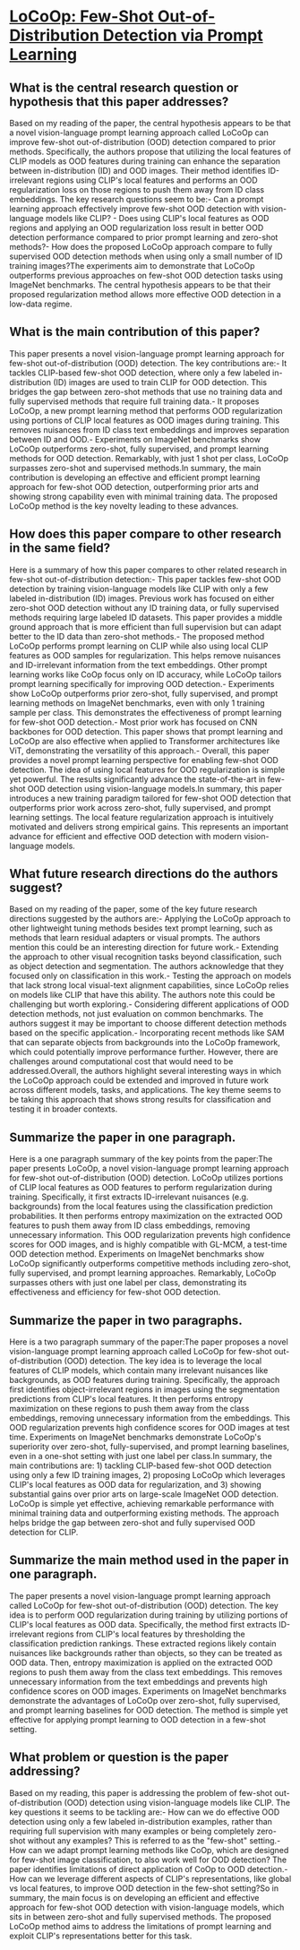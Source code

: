 # [LoCoOp: Few-Shot Out-of-Distribution Detection via Prompt Learning](https://arxiv.org/abs/2306.01293)

## What is the central research question or hypothesis that this paper addresses?

Based on my reading of the paper, the central hypothesis appears to be that a novel vision-language prompt learning approach called LoCoOp can improve few-shot out-of-distribution (OOD) detection compared to prior methods. Specifically, the authors propose that utilizing the local features of CLIP models as OOD features during training can enhance the separation between in-distribution (ID) and OOD images. Their method identifies ID-irrelevant regions using CLIP's local features and performs an OOD regularization loss on those regions to push them away from ID class embeddings. The key research questions seem to be:- Can a prompt learning approach effectively improve few-shot OOD detection with vision-language models like CLIP? - Does using CLIP's local features as OOD regions and applying an OOD regularization loss result in better OOD detection performance compared to prior prompt learning and zero-shot methods?- How does the proposed LoCoOp approach compare to fully supervised OOD detection methods when using only a small number of ID training images?The experiments aim to demonstrate that LoCoOp outperforms previous approaches on few-shot OOD detection tasks using ImageNet benchmarks. The central hypothesis appears to be that their proposed regularization method allows more effective OOD detection in a low-data regime.


## What is the main contribution of this paper?

This paper presents a novel vision-language prompt learning approach for few-shot out-of-distribution (OOD) detection. The key contributions are:- It tackles CLIP-based few-shot OOD detection, where only a few labeled in-distribution (ID) images are used to train CLIP for OOD detection. This bridges the gap between zero-shot methods that use no training data and fully supervised methods that require full training data.- It proposes LoCoOp, a new prompt learning method that performs OOD regularization using portions of CLIP local features as OOD images during training. This removes nuisances from ID class text embeddings and improves separation between ID and OOD.- Experiments on ImageNet benchmarks show LoCoOp outperforms zero-shot, fully supervised, and prompt learning methods for OOD detection. Remarkably, with just 1 shot per class, LoCoOp surpasses zero-shot and supervised methods.In summary, the main contribution is developing an effective and efficient prompt learning approach for few-shot OOD detection, outperforming prior arts and showing strong capability even with minimal training data. The proposed LoCoOp method is the key novelty leading to these advances.


## How does this paper compare to other research in the same field?

Here is a summary of how this paper compares to other related research in few-shot out-of-distribution detection:- This paper tackles few-shot OOD detection by training vision-language models like CLIP with only a few labeled in-distribution (ID) images. Previous work has focused on either zero-shot OOD detection without any ID training data, or fully supervised methods requiring large labeled ID datasets. This paper provides a middle ground approach that is more efficient than full supervision but can adapt better to the ID data than zero-shot methods.- The proposed method LoCoOp performs prompt learning on CLIP while also using local CLIP features as OOD samples for regularization. This helps remove nuisances and ID-irrelevant information from the text embeddings. Other prompt learning works like CoOp focus only on ID accuracy, while LoCoOp tailors prompt learning specifically for improving OOD detection.- Experiments show LoCoOp outperforms prior zero-shot, fully supervised, and prompt learning methods on ImageNet benchmarks, even with only 1 training sample per class. This demonstrates the effectiveness of prompt learning for few-shot OOD detection.- Most prior work has focused on CNN backbones for OOD detection. This paper shows that prompt learning and LoCoOp are also effective when applied to Transformer architectures like ViT, demonstrating the versatility of this approach.- Overall, this paper provides a novel prompt learning perspective for enabling few-shot OOD detection. The idea of using local features for OOD regularization is simple yet powerful. The results significantly advance the state-of-the-art in few-shot OOD detection using vision-language models.In summary, this paper introduces a new training paradigm tailored for few-shot OOD detection that outperforms prior work across zero-shot, fully supervised, and prompt learning settings. The local feature regularization approach is intuitively motivated and delivers strong empirical gains. This represents an important advance for efficient and effective OOD detection with modern vision-language models.


## What future research directions do the authors suggest?

Based on my reading of the paper, some of the key future research directions suggested by the authors are:- Applying the LoCoOp approach to other lightweight tuning methods besides text prompt learning, such as methods that learn residual adapters or visual prompts. The authors mention this could be an interesting direction for future work.- Extending the approach to other visual recognition tasks beyond classification, such as object detection and segmentation. The authors acknowledge that they focused only on classification in this work.- Testing the approach on models that lack strong local visual-text alignment capabilities, since LoCoOp relies on models like CLIP that have this ability. The authors note this could be challenging but worth exploring.- Considering different applications of OOD detection methods, not just evaluation on common benchmarks. The authors suggest it may be important to choose different detection methods based on the specific application.- Incorporating recent methods like SAM that can separate objects from backgrounds into the LoCoOp framework, which could potentially improve performance further. However, there are challenges around computational cost that would need to be addressed.Overall, the authors highlight several interesting ways in which the LoCoOp approach could be extended and improved in future work across different models, tasks, and applications. The key theme seems to be taking this approach that shows strong results for classification and testing it in broader contexts.


## Summarize the paper in one paragraph.

Here is a one paragraph summary of the key points from the paper:The paper presents LoCoOp, a novel vision-language prompt learning approach for few-shot out-of-distribution (OOD) detection. LoCoOp utilizes portions of CLIP local features as OOD features to perform regularization during training. Specifically, it first extracts ID-irrelevant nuisances (e.g. backgrounds) from the local features using the classification prediction probabilities. It then performs entropy maximization on the extracted OOD features to push them away from ID class embeddings, removing unnecessary information. This OOD regularization prevents high confidence scores for OOD images, and is highly compatible with GL-MCM, a test-time OOD detection method. Experiments on ImageNet benchmarks show LoCoOp significantly outperforms competitive methods including zero-shot, fully supervised, and prompt learning approaches. Remarkably, LoCoOp surpasses others with just one label per class, demonstrating its effectiveness and efficiency for few-shot OOD detection.


## Summarize the paper in two paragraphs.

Here is a two paragraph summary of the paper:The paper proposes a novel vision-language prompt learning approach called LoCoOp for few-shot out-of-distribution (OOD) detection. The key idea is to leverage the local features of CLIP models, which contain many irrelevant nuisances like backgrounds, as OOD features during training. Specifically, the approach first identifies object-irrelevant regions in images using the segmentation predictions from CLIP's local features. It then performs entropy maximization on these regions to push them away from the class embeddings, removing unnecessary information from the embeddings. This OOD regularization prevents high confidence scores for OOD images at test time. Experiments on ImageNet benchmarks demonstrate LoCoOp's superiority over zero-shot, fully-supervised, and prompt learning baselines, even in a one-shot setting with just one label per class.In summary, the main contributions are: 1) tackling CLIP-based few-shot OOD detection using only a few ID training images, 2) proposing LoCoOp which leverages CLIP's local features as OOD data for regularization, and 3) showing substantial gains over prior arts on large-scale ImageNet OOD detection. LoCoOp is simple yet effective, achieving remarkable performance with minimal training data and outperforming existing methods. The approach helps bridge the gap between zero-shot and fully supervised OOD detection for CLIP.


## Summarize the main method used in the paper in one paragraph.

The paper presents a novel vision-language prompt learning approach called LoCoOp for few-shot out-of-distribution (OOD) detection. The key idea is to perform OOD regularization during training by utilizing portions of CLIP's local features as OOD data. Specifically, the method first extracts ID-irrelevant regions from CLIP's local features by thresholding the classification prediction rankings. These extracted regions likely contain nuisances like backgrounds rather than objects, so they can be treated as OOD data. Then, entropy maximization is applied on the extracted OOD regions to push them away from the class text embeddings. This removes unnecessary information from the text embeddings and prevents high confidence scores on OOD images. Experiments on ImageNet benchmarks demonstrate the advantages of LoCoOp over zero-shot, fully supervised, and prompt learning baselines for OOD detection. The method is simple yet effective for applying prompt learning to OOD detection in a few-shot setting.


## What problem or question is the paper addressing?

Based on my reading, this paper is addressing the problem of few-shot out-of-distribution (OOD) detection using vision-language models like CLIP. The key questions it seems to be tackling are:- How can we do effective OOD detection using only a few labeled in-distribution examples, rather than requiring full supervision with many examples or being completely zero-shot without any examples? This is referred to as the "few-shot" setting.- How can we adapt prompt learning methods like CoOp, which are designed for few-shot image classification, to also work well for OOD detection? The paper identifies limitations of direct application of CoOp to OOD detection.- How can we leverage different aspects of CLIP's representations, like global vs local features, to improve OOD detection in the few-shot setting?So in summary, the main focus is on developing an efficient and effective approach for few-shot OOD detection with vision-language models, which sits in between zero-shot and fully supervised methods. The proposed LoCoOp method aims to address the limitations of prompt learning and exploit CLIP's representations better for this task.
